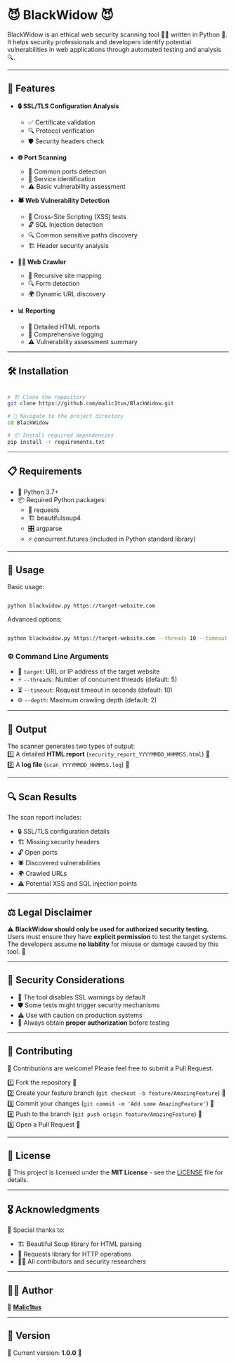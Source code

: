 
# 😈 BlackWidow 😈

BlackWidow is an ethical web security scanning tool 🕵️‍♂️ written in Python 🐍. It helps security professionals and developers identify potential vulnerabilities in web applications through automated testing and analysis 🔍.

----------

## 🚀 Features

-   **🔒 SSL/TLS Configuration Analysis**
    
    -   ✅ Certificate validation
    -   🔍 Protocol verification
    -   🛡️ Security headers check
-   **🌐 Port Scanning**
    
    -   🎯 Common ports detection
    -   🔎 Service identification
    -   ⚠️ Basic vulnerability assessment
-   **🕷️ Web Vulnerability Detection**
    
    -   🛑 Cross-Site Scripting (XSS) tests
    -   🔓 SQL Injection detection
    -   🔍 Common sensitive paths discovery
    -   🏗️ Header security analysis
-   **🕵️‍♂️ Web Crawler**
    
    -   🔄 Recursive site mapping
    -   🔍 Form detection
    -   🌍 Dynamic URL discovery
-   **📊 Reporting**
    
    -   📄 Detailed HTML reports
    -   📜 Comprehensive logging
    -   ⚠️ Vulnerability assessment summary

----------

## 🛠️ Installation

```bash

# 🏗️ Clone the repository
git clone https://github.com/malic1tus/BlackWidow.git

# 📂 Navigate to the project directory
cd BlackWidow

# 📦 Install required dependencies
pip install -r requirements.txt
```

----------

## 📋 Requirements

-   🐍 Python 3.7+
-   📦 Required Python packages:
    -   🔗 requests
    -   🏗️ beautifulsoup4
    -   🎛️ argparse
    -   ⚡ concurrent.futures (included in Python standard library)

----------

## 🏹 Usage

Basic usage:

```bash

python blackwidow.py https://target-website.com
```

Advanced options:

```bash

python blackwidow.py https://target-website.com --threads 10 --timeout 15 --depth 3
```

### ⚙️ Command Line Arguments

-   🎯 `target`: URL or IP address of the target website
-   ⚡ `--threads`: Number of concurrent threads (default: 5)
-   ⏳ `--timeout`: Request timeout in seconds (default: 10)
-   🌐 `--depth`: Maximum crawling depth (default: 2)

----------

## 📂 Output

The scanner generates two types of output:  
1️⃣ A detailed **HTML report** (`security_report_YYYYMMDD_HHMMSS.html`) 📄  
2️⃣ A **log file** (`scan_YYYYMMDD_HHMMSS.log`) 📜

----------

## 🔍 Scan Results

The scan report includes:

-   🔒 SSL/TLS configuration details
-   🏗️ Missing security headers
-   🔓 Open ports
-   🕷️ Discovered vulnerabilities
-   🌍 Crawled URLs
-   ⚠️ Potential XSS and SQL injection points

----------

## ⚖️ Legal Disclaimer

⚠️ **BlackWidow should only be used for authorized security testing.**  
Users must ensure they have **explicit permission** to test the target systems. The developers assume **no liability** for misuse or damage caused by this tool. 🚨

----------

## 🔐 Security Considerations

-   🚫 The tool disables SSL warnings by default
-   🛡️ Some tests might trigger security mechanisms
-   ⚠️ Use with caution on production systems
-   📝 Always obtain **proper authorization** before testing

----------

## 🤝 Contributing

🎉 Contributions are welcome! Please feel free to submit a Pull Request.

1️⃣ Fork the repository 🍴  
2️⃣ Create your feature branch (`git checkout -b feature/AmazingFeature`) 🌱  
3️⃣ Commit your changes (`git commit -m 'Add some AmazingFeature'`) 💾  
4️⃣ Push to the branch (`git push origin feature/AmazingFeature`) 🚀  
5️⃣ Open a Pull Request 🔄

----------

## 📜 License

📄 This project is licensed under the **MIT License** - see the [LICENSE](LICENSE) file for details.

----------

## 🎖️ Acknowledgments

🙏 Special thanks to:

-   🏗️ Beautiful Soup library for HTML parsing
-   🔗 Requests library for HTTP operations
-   👨‍💻 All contributors and security researchers

----------

## 👨‍💻 Author

📝 [**Malic1tus**](https://github.com/malic1tus)

----------

## 🔢 Version

📌 Current version: **1.0.0** 🚀